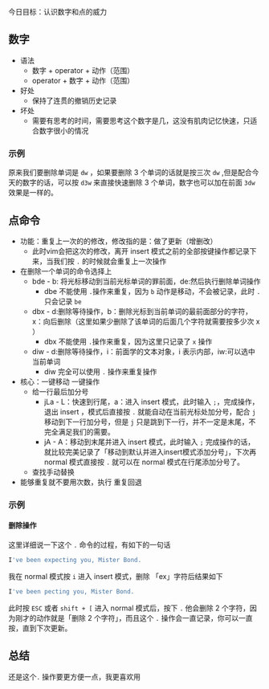 今日目标：认识数字和点的威力
## 数字

- 语法
   - 数字 + operator + 动作（范围）
   - operator + 数字 +  动作（范围）
- 好处
   - 保持了连贯的撤销历史记录
- 坏处
   - 需要有思考的时间，需要思考这个数字是几，这没有肌肉记忆快速，只适合数字很小的情况
### 示例
原来我们要删除单词是 `dw` ，如果要删除 3 个单词的话就是按三次 `dw` ,但是配合今天的数字的话，可以按 `d3w` 来直接快速删除 3 个单词，数字也可以加在前面 `3dw` 效果是一样的。
## 点命令

- 功能：重复上一次的的修改，修改指的是：做了更新（增删改）
   - 此时vim会把这次的修改，离开 insert 模式之前的全部按键操作都记录下来，当我们按 `.` 的时候就会重复上一次操作
- 在删除一个单词的命令选择上
   - bde - b: 将光标移动到当前光标单词的罪前面，de:然后执行删除单词操作
      - dbe 不能使用 `.`操作来重复，因为 `b` 动作是移动，不会被记录，此时 `.`只会记录 `be`
   - dbx - d:删除等待操作，b：删除光标到当前单词的最前面部分的字符，x：向后删除（这里如果少删除了该单词的后面几个字符就需要按多少次 x ）
      - dbx 不能使用 `.`操作来重复，因为这里只记录了 `x` 操作
   - diw - d:删除等待操作，i：前面学的文本对象，i 表示内部，iw:可以选中当前单词
      - diw 完全可以使用 `.` 操作来重复操作
- 核心：一键移动 一键操作
   - 给一行最后加分号
      - jLa - L：快速到行尾，a：进入 insert 模式，此时输入 `;`，完成操作，退出 insert ，模式后直接按 `.` 就能自动在当前光标处加分号，配合 `j` 移动到下一行加分号，但是 `j` 只是跳到下一行，并不一定是末尾，不完全满足我们的需要。
      - jA  - A：移动到末尾并进入 insert 模式，此时输入 `;` 完成操作的话，就比较完美记录了「移动到默认并进入insert模式添加分号」，下次再 normal 模式直接按 `.` 就可以在 normal 模式在行尾添加分号了。
   - 查找手动替换
- 能够重复就不要用次数，执行 重复回退

### 示例
#### 删除操作
这里详细说一下这个 `.` 命令的过程，有如下的一句话
```javascript
I've been expecting you, Mister Bond.
```
我在 normal 模式按 `i` 进入 insert 模式，删除 「ex」字符后结果如下
```javascript
I've been pecting you, Mister Bond.
```
此时按 `ESC` 或者 `shift + [` 进入 normal 模式后，按下 `.` 他会删除 2 个字符，因为刚才的动作就是「删除 2 个字符」，而且这个 `.` 操作会一直记录，你可以一直按，直到下次更新。


## 总结
还是这个`.` 操作要更方便一点，我更喜欢用
